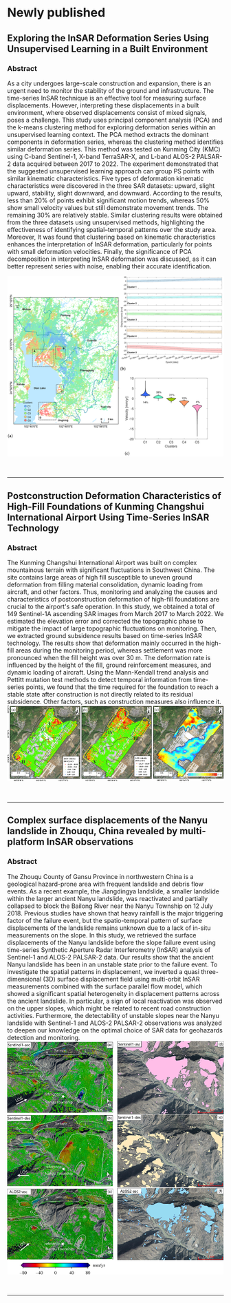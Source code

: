 # Newly published #
## Exploring the InSAR Deformation Series Using Unsupervised Learning in a Built Environment ##
### Abstract ###

As a city undergoes large-scale construction and expansion, there is an urgent need to monitor the stability of the ground and infrastructure. The time-series InSAR technique is an effective tool for measuring surface displacements. However, interpreting these displacements in a built environment, where observed displacements consist of mixed signals, poses a challenge. This study uses principal component analysis (PCA) and the k-means clustering method for exploring deformation series within an unsupervised learning context. The PCA method extracts the dominant components in deformation series, whereas the clustering method identifies similar deformation series. This method was tested on Kunming City (KMC) using C-band Sentinel-1, X-band TerraSAR-X, and L-band ALOS-2 PALSAR-2 data acquired between 2017 to 2022. The experiment demonstrated that the suggested unsupervised learning approach can group PS points with similar kinematic characteristics. Five types of deformation kinematic characteristics were discovered in the three SAR datasets: upward, slight upward, stability, slight downward, and downward. According to the results, less than 20% of points exhibit significant motion trends, whereas 50% show small velocity values but still demonstrate movement trends. The remaining 30% are relatively stable. Similar clustering results were obtained from the three datasets using unsupervised methods, highlighting the effectiveness of identifying spatial–temporal patterns over the study area. Moreover, It was found that clustering based on kinematic characteristics enhances the interpretation of InSAR deformation, particularly for points with small deformation velocities. Finally, the significance of PCA decomposition in interpreting InSAR deformation was discussed, as it can better represent series with noise, enabling their accurate identification.

![](1.png)

<br><hr>

## Postconstruction Deformation Characteristics of High-Fill Foundations of Kunming Changshui International Airport Using Time-Series InSAR Technology ##
### Abstract ###
The Kunming Changshui International Airport was built on complex mountainous terrain with significant fluctuations in Southwest China. The site contains large areas of high fill susceptible to uneven ground deformation from filling material consolidation, dynamic loading from aircraft, and other factors. Thus, monitoring and analyzing the causes and characteristics of postconstruction deformation of high-fill foundations are crucial to the airport's safe operation. In this study, we obtained a total of 149 Sentinel-1A ascending SAR images from March 2017 to March 2022. We estimated the elevation error and corrected the topographic phase to mitigate the impact of large topographic fluctuations on monitoring. Then, we extracted ground subsidence results based on time-series InSAR technology. The results show that deformation mainly occurred in the high-fill areas during the monitoring period, whereas settlement was more pronounced when the fill height was over 30 m. The deformation rate is influenced by the height of the fill, ground reinforcement measures, and dynamic loading of aircraft. Using the Mann-Kendall trend analysis and Pettitt mutation test methods to detect temporal information from time-series points, we found that the time required for the foundation to reach a stable state after construction is not directly related to its residual subsidence. Other factors, such as construction measures also influence it.
![](2.png)

<br><hr>

## Complex surface displacements of the Nanyu landslide in Zhouqu, China revealed by multi-platform InSAR observations ##

### Abstract ###
The Zhouqu County of Gansu Province in northwestern China is a geological hazard-prone area with frequent landslide and debris flow events. As a recent example, the Jiangdingya landslide, a smaller landslide within the larger ancient Nanyu landslide, was reactivated and partially collapsed to block the Bailong River near the Nanyu Township on 12 July 2018. Previous studies have shown that heavy rainfall is the major triggering factor of the failure event, but the spatio-temporal pattern of surface displacements of the landslide remains unknown due to a lack of in-situ measurements on the slope. In this study, we retrieved the surface displacements of the Nanyu landslide before the slope failure event using time-series Synthetic Aperture Radar Interferometry (InSAR) analysis of Sentinel-1 and ALOS-2 PALSAR-2 data. Our results show that the ancient Nanyu landslide has been in an unstable state prior to the failure event. To investigate the spatial patterns in displacement, we inverted a quasi three-dimensional (3D) surface displacement field using multi-orbit InSAR measurements combined with the surface parallel flow model, which showed a significant spatial heterogeneity in displacement patterns across the ancient landslide. In particular, a sign of local reactivation was observed on the upper slopes, which might be related to recent road construction activities. Furthermore, the detectability of unstable slopes near the Nanyu landslide with Sentinel-1 and ALOS-2 PALSAR-2 observations was analyzed to deepen our knowledge on the optimal choice of SAR data for geohazards detection and monitoring.
![](3.png)

<br><hr><br><br>
